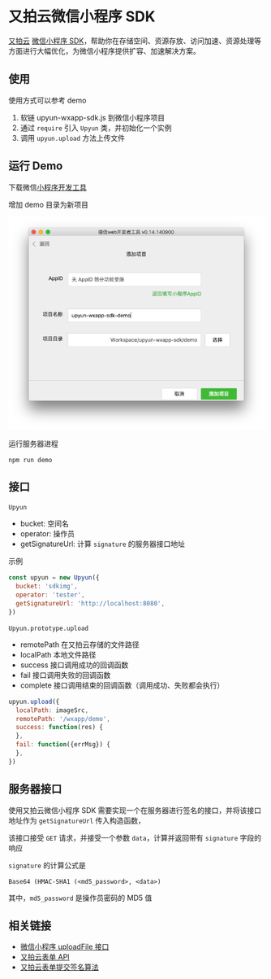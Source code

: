 # 又拍云微信小程序 SDK

[又拍云](https://upyun.com) [微信小程序 SDK](http://docs.upyun.com/api/small_program/)，帮助你在存储空间、资源存放、访问加速、资源处理等方面进行大幅优化，为微信小程序提供扩容、加速解决方案。

## 使用

使用方式可以参考 demo

1. 软链 upyun-wxapp-sdk.js 到微信小程序项目
2. 通过 `require` 引入 `Upyun` 类，并初始化一个实例
3. 调用 `upyun.upload` 方法上传文件


## 运行 Demo

下载微信[小程序开发工具](https://mp.weixin.qq.com/debug/wxadoc/dev/devtools/devtools.html)

增加 demo 目录为新项目

![add-project](assets/add-project.png)

运行服务器进程

    npm run demo

## 接口

`Upyun`

* bucket: 空间名
* operator: 操作员
* getSignatureUrl: 计算 `signature` 的服务器接口地址

示例

```js
const upyun = new Upyun({
  bucket: 'sdkimg',
  operator: 'tester',
  getSignatureUrl: 'http://localhost:8080',
})
```

`Upyun.prototype.upload`

* remotePath 在又拍云存储的文件路径
* localPath 本地文件路径
* success 接口调用成功的回调函数
* fail 接口调用失败的回调函数
* complete 接口调用结束的回调函数（调用成功、失败都会执行）

```js
upyun.upload({
  localPath: imageSrc,
  remotePath: '/wxapp/demo',
  success: function(res) {
  },
  fail: function({errMsg}) {
  },
})
```

## 服务器接口

使用又拍云微信小程序 SDK 需要实现一个在服务器进行签名的接口，并将该接口地址作为 `getSignatureUrl` 传入构造函数，

该接口接受 `GET` 请求，并接受一个参数 `data`，计算并返回带有 `signature` 字段的响应

`signature` 的计算公式是

    Base64 (HMAC-SHA1 (<md5_password>, <data>)

其中，`md5_password` 是操作员密码的 MD5 值

## 相关链接

* [微信小程序 uploadFile 接口](https://mp.weixin.qq.com/debug/wxadoc/dev/api/network-file.html#wxuploadfileobject)
* [又拍云表单 API](https://docs.upyun.com/api/form_api/)
* [又拍云表单提交签名算法](http://docs.upyun.com/api/authorization/#body)
